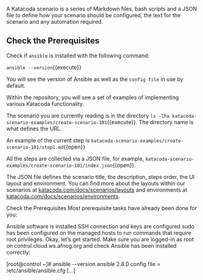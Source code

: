 A Katacoda scenario is a series of Markdown files, bash scripts and a JSON file to define how your scenario should be configured, the text for the scenario and any automation required.

## Check the Prerequisites

Check if `ansible` is installed with the following command:

`ansible --version`{{execute}}

You will see the version of Ansible as well as the `config file` in use by default.


Within the repository, you will see a set of examples of implementing various Katacoda functionality.

The scenario you are currently reading is in the directory `ls -lha katacoda-scenario-examples/create-scenario-101`{{execute}}. The directory name is what defines the URL.

An example of the current step is `katacoda-scenario-examples/create-scenario-101/step1.md`{{open}}

All the steps are collected via a JSON file, for example, `katacoda-scenario-examples/create-scenario-101/index.json`{{open}}.

The JSON file defines the scenario title, the description, steps order, the UI layout and environment. You can find more about the layouts within our scenarios at [katacoda.com/docs/scenarios/layouts](https://katacoda.com/docs/scenarios/layouts) and environments at [katacoda.com/docs/scenarios/environments](https://katacoda.com/docs/scenarios/environments).




Check the Prerequisites
Most prerequisite tasks have already been done for you:

Ansible software is installed
SSH connection and keys are configured
sudo has been configured on the managed hosts to run commands that require root privileges.
Okay, let’s get started. Make sure you are logged-in as root on control.cloud.ws.afnog.org and check Ansible has been installed correctly:

[root@control ~]# ansible --version
ansible 2.8.0
  config file = /etc/ansible/ansible.cfg
[...]